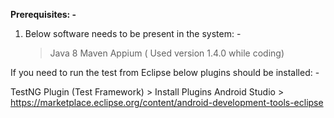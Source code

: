 <b>Prerequisites: - </b>
1) Below software needs to be present in the system: -
	> Java 8
	> Maven 
	> Appium ( Used version 1.4.0 while coding)

If you need to run the test from Eclipse below plugins should be installed: -

TestNG Plugin (Test Framework) > 
Install Plugins Android Studio > https://marketplace.eclipse.org/content/android-development-tools-eclipse
 
